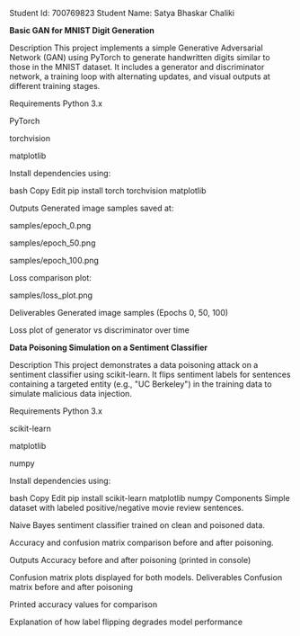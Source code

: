 Student Id: 700769823 Student Name: Satya Bhaskar Chaliki


**Basic GAN for MNIST Digit Generation**

 Description
This project implements a simple Generative Adversarial Network (GAN) using PyTorch to generate handwritten digits similar to those in the MNIST dataset. It includes a generator and discriminator network, a training loop with alternating updates, and visual outputs at different training stages.

 Requirements
Python 3.x

PyTorch

torchvision

matplotlib

Install dependencies using:

bash
Copy
Edit
pip install torch torchvision matplotlib

 Outputs
Generated image samples saved at:

samples/epoch_0.png

samples/epoch_50.png

samples/epoch_100.png

Loss comparison plot:

samples/loss_plot.png


 Deliverables
 Generated image samples (Epochs 0, 50, 100)

Loss plot of generator vs discriminator over time

 
**Data Poisoning Simulation on a Sentiment Classifier**

 Description
This project demonstrates a data poisoning attack on a sentiment classifier using scikit-learn. It flips sentiment labels for sentences containing a targeted entity (e.g., "UC Berkeley") in the training data to simulate malicious data injection.

 Requirements
Python 3.x

scikit-learn

matplotlib

numpy

Install dependencies using:

bash
Copy
Edit
pip install scikit-learn matplotlib numpy
 Components
Simple dataset with labeled positive/negative movie review sentences.

Naive Bayes sentiment classifier trained on clean and poisoned data.

Accuracy and confusion matrix comparison before and after poisoning.

 Outputs
Accuracy before and after poisoning (printed in console)

Confusion matrix plots displayed for both models.
 Deliverables
 Confusion matrix before and after poisoning

 Printed accuracy values for comparison

 Explanation of how label flipping degrades model performance
